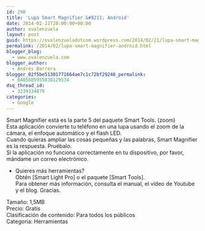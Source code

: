 ```yaml
---
id: 290
title: 'Lupa Smart Magnifier &#8211; Android'
date: 2014-02-21T20:00:00+00:00
author: ovalenzuela
layout: post
guid: https://ovalenzueladotcom.wordpress.com/2014/02/21/lupa-smart-magnifier-android
permalink: /2014/02/lupa-smart-magnifier-android.html
blogger_blog:
  - www.ovalenzuela.com
blogger_author:
  - Andrés Barrera
blogger_02f5be51301771664ae7c1c72bf29246_permalink:
  - 8485685955038129534
dsq_thread_id:
  - 3239334879
categories:
  - Google
---
```

Smart Magnifier está es la parte 5 del paquete Smart Tools. (zoom)  
Esta aplicación convierte tu teléfono en una lupa usando el zoom de la cámara, el enfoque automático y el flash LED.  
Cuando quieras ampliar las cosas pequeñas y las palabras, Smart Magnifier es la respuesta. Pruébalo.  
Si la aplicación no funciona correctamente en tu dispositivo, por favor, mándame un correo electrónico.

* Quieres más herramientas?  
Obtén [Smart Light Pro] o el paquete [Smart Tools].  
Para obtener más información, consulta el manual, el vídeo de Youtube y el blog. Gracias.

Tamaño: 1,5MB  
Precio: Gratis  
Clasificación de contenido: Para todos los públicos  
Categoría: Herramientas